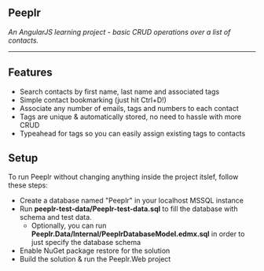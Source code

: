 ## Peeplr ##

*An AngularJS learning project - basic CRUD operations over a list of contacts.*


----------

## Features ##

- Search contacts by first name, last name and associated tags
- Simple contact bookmarking (just hit Ctrl+D!)
- Associate any number of emails, tags and numbers to each contact
- Tags are unique & automatically stored, no need to hassle with more CRUD
- Typeahead for tags so you can easily assign existing tags to contacts

## Setup ##

To run Peeplr without changing anything inside the project itslef, follow these steps:

- Create a database named "Peeplr" in your localhost MSSQL instance
- Run **peeplr-test-data/Peeplr-test-data.sql** to fill the database with schema and test data.
	- Optionally, you can run **Peeplr.Data/Internal/PeeplrDatabaseModel.edmx.sql** in order to just specify the database schema 
- Enable NuGet package restore for the solution
- Build the solution & run the Peeplr.Web project

